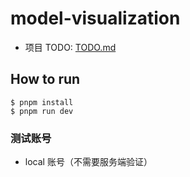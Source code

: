 # model-visualization

- 项目 TODO: [TODO.md](./TODO.md)

## How to run

```shell
$ pnpm install
$ pnpm run dev
```

### 测试账号

- local 账号（不需要服务端验证）
